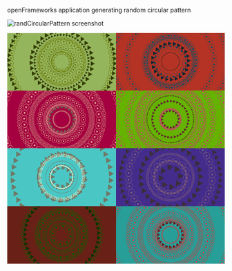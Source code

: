 openFrameworks application generating random circular pattern

![randCircularPattern screenshot](/data/2017-01-08.png)

![randCircularPattern patchwork](/data/of_patchwork.png)
